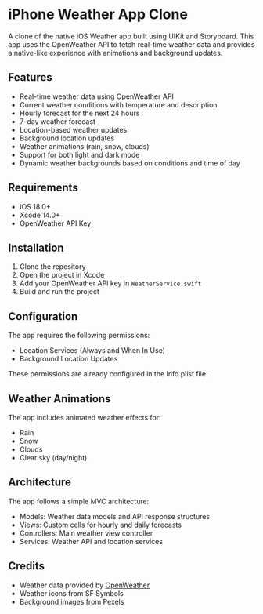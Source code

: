 # iPhone Weather App Clone

A clone of the native iOS Weather app built using UIKit and Storyboard. This app uses the OpenWeather API to fetch real-time weather data and provides a native-like experience with animations and background updates.

## Features

- Real-time weather data using OpenWeather API
- Current weather conditions with temperature and description
- Hourly forecast for the next 24 hours
- 7-day weather forecast
- Location-based weather updates
- Background location updates
- Weather animations (rain, snow, clouds)
- Support for both light and dark mode
- Dynamic weather backgrounds based on conditions and time of day

## Requirements

- iOS 18.0+
- Xcode 14.0+
- OpenWeather API Key

## Installation

1. Clone the repository
2. Open the project in Xcode
3. Add your OpenWeather API key in `WeatherService.swift`
4. Build and run the project

## Configuration

The app requires the following permissions:
- Location Services (Always and When In Use)
- Background Location Updates

These permissions are already configured in the Info.plist file.

## Weather Animations

The app includes animated weather effects for:
- Rain
- Snow
- Clouds
- Clear sky (day/night)

## Architecture

The app follows a simple MVC architecture:
- Models: Weather data models and API response structures
- Views: Custom cells for hourly and daily forecasts
- Controllers: Main weather view controller
- Services: Weather API and location services

## Credits

- Weather data provided by [OpenWeather](https://openweathermap.org/)
- Weather icons from SF Symbols
- Background images from Pexels

